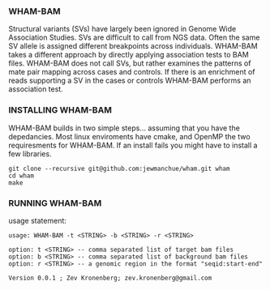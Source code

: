 ### WHAM-BAM

Structural variants (SVs) have largely been ignored in Genome Wide Association Studies.  SVs are difficult to call from NGS data.  Often the same SV allele is assigned different breakpoints across individuals.  WHAM-BAM takes a different approach by directly applying association tests to BAM files.  WHAM-BAM does not call SVs, but rather examines the patterns of mate pair mapping across cases and controls.  If there is an enrichment of reads supporting a SV in the cases or controls WHAM-BAM performs an association test.


### INSTALLING WHAM-BAM

WHAM-BAM builds in two simple steps... assuming that you have the depedancies.  Most linux enviroments have cmake, and OpenMP the two requiresments for WHAM-BAM.  If an install fails you might have to install a few libraries. 

```
git clone --recursive git@github.com:jewmanchue/wham.git wham
cd wham
make
```

### RUNNING WHAM-BAM

usage statement:

```
usage: WHAM-BAM -t <STRING> -b <STRING> -r <STRING>

option: t <STRING> -- comma separated list of target bam files
option: b <STRING> -- comma separated list of background bam files
option: r <STRING> -- a genomic region in the format "seqid:start-end"

Version 0.0.1 ; Zev Kronenberg; zev.kronenberg@gmail.com
```
